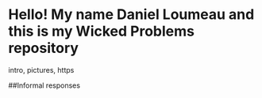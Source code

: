 # Hello! My name Daniel Loumeau and this is my Wicked Problems repository

intro, pictures, https

##Informal responses

![]()
